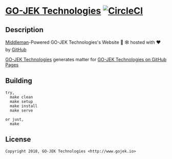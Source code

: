 # [GO-JEK Technologies](http://gojek.io) [![CircleCI](https://circleci.com/gh/gojek/gojek/tree/master.svg?style=svg)](https://circleci.com/gh/gojek/gojek/tree/master)

## Description

[Middleman][1]-Powered GO-JEK Technologies's Website 👻 🕸 hosted with ❤️ by [GitHub][2]

[GO-JEK Technologies][3] generates matter for [GO-JEK Technologies on GitHub Pages][4]

## Building

```
try, 
  make clean
  make setup
  make install
  make serve

or just,
  make
```

## License

```
Copyright 2018, GO-JEK Technologies <http://www.gojek.io>
```

[1]: https://middlemanapp.com
[2]: https://github.com
[3]: https://github.com/gojek/gojek
[4]: https://github.com/gojek/gojek.github.io 

